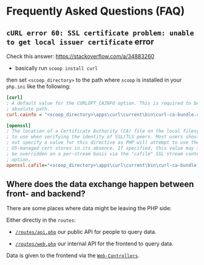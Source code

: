 # Frequently Asked Questions (FAQ)

## `cURL error 60: SSL certificate problem: unable to get local issuer certificate` error

Check this answer: <https://stackoverflow.com/a/34883260>

- basically run `scoop install curl`

then set `<scoop_directory>` to the path where `scoop` is installed in your
`php.ini` like the following:

```ini
[curl]
; A default value for the CURLOPT_CAINFO option. This is required to be an
; absolute path.
curl.cainfo = "<scoop_directory>\apps\curl\current\bin\curl-ca-bundle.crt"

[openssl]
; The location of a Certificate Authority (CA) file on the local filesystem
; to use when verifying the identity of SSL/TLS peers. Most users should
; not specify a value for this directive as PHP will attempt to use the
; OS-managed cert stores in its absence. If specified, this value may still
; be overridden on a per-stream basis via the "cafile" SSL stream context
; option.
openssl.cafile="<scoop_directory>\apps\curl\current\bin\curl-ca-bundle.crt"
```

## Where does the data exchange happen between front- and backend?

There are some places where data might be leaving the PHP side:

Either directly in the `routes`:

- [`/routes/api.php`](/routes/api.php) our public API for people to query data.

- [`/routes/web.php`](/routes/web.php) our internal API for the frontend to
  query data.

Data is given to the frontend via the
[`Web-Controllers`](/app/Http/Controllers/Web).

